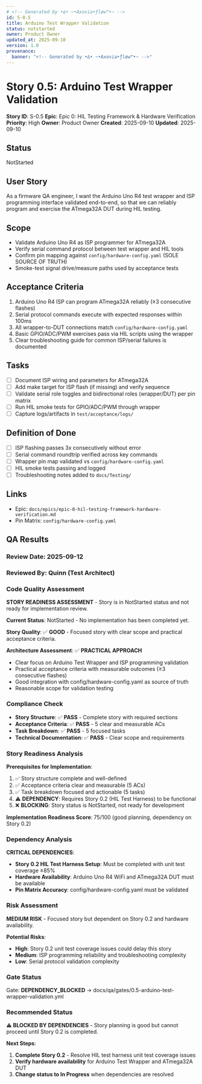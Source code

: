```yaml
---
# <!-- Generated by •∆• ~•Axovia•ƒløw™•~ -->
id: S-0.5
title: Arduino Test Wrapper Validation
status: notstarted
owner: Product Owner
updated_at: 2025-09-10
version: 1.0
provenance:
  banner: "<!-- Generated by •∆• ~•Axovia•ƒløw™•~ -->"
---
```

# Story 0.5: Arduino Test Wrapper Validation

**Story ID**: S-0.5
**Epic**: Epic 0: HIL Testing Framework & Hardware Verification
**Priority**: High
**Owner**: Product Owner
**Created**: 2025-09-10
**Updated**: 2025-09-10

## Status

NotStarted

## User Story

As a firmware QA engineer,
I want the Arduino Uno R4 test wrapper and ISP programming interface validated end-to-end,
so that we can reliably program and exercise the ATmega32A DUT during HIL testing.

## Scope

- Validate Arduino Uno R4 as ISP programmer for ATmega32A
- Verify serial command protocol between test wrapper and HIL tools
- Confirm pin mapping against `config/hardware-config.yaml` (SOLE SOURCE OF TRUTH)
- Smoke-test signal drive/measure paths used by acceptance tests

## Acceptance Criteria

1. Arduino Uno R4 ISP can program ATmega32A reliably (≥3 consecutive flashes) 
2. Serial protocol commands execute with expected responses within 100ms
3. All wrapper-to-DUT connections match `config/hardware-config.yaml`
4. Basic GPIO/ADC/PWM exercises pass via HIL scripts using the wrapper
5. Clear troubleshooting guide for common ISP/serial failures is documented

## Tasks

- [ ] Document ISP wiring and parameters for ATmega32A
- [ ] Add make target for ISP flash (if missing) and verify sequence
- [ ] Validate serial role toggles and bidirectional roles (wrapper/DUT) per pin matrix
- [ ] Run HIL smoke tests for GPIO/ADC/PWM through wrapper
- [ ] Capture logs/artifacts in `test/acceptance/logs/`

## Definition of Done

- [ ] ISP flashing passes 3x consecutively without error
- [ ] Serial command roundtrip verified across key commands
- [ ] Wrapper pin map validated vs `config/hardware-config.yaml`
- [ ] HIL smoke tests passing and logged
- [ ] Troubleshooting notes added to `docs/Testing/`

## Links

- Epic: `docs/epics/epic-0-hil-testing-framework-hardware-verification.md`
- Pin Matrix: `config/hardware-config.yaml`

## QA Results

### Review Date: 2025-09-12

### Reviewed By: Quinn (Test Architect)

### Code Quality Assessment

**STORY READINESS ASSESSMENT** - Story is in NotStarted status and not ready for implementation review.

**Current Status**: NotStarted - No implementation has been completed yet.

**Story Quality**: ✅ **GOOD** - Focused story with clear scope and practical acceptance criteria.

**Architecture Assessment**: ✅ **PRACTICAL APPROACH**

- Clear focus on Arduino Test Wrapper and ISP programming validation
- Practical acceptance criteria with measurable outcomes (≥3 consecutive flashes)
- Good integration with config/hardware-config.yaml as source of truth
- Reasonable scope for validation testing

### Compliance Check

- **Story Structure**: ✅ **PASS** - Complete story with required sections
- **Acceptance Criteria**: ✅ **PASS** - 5 clear and measurable ACs
- **Task Breakdown**: ✅ **PASS** - 5 focused tasks
- **Technical Documentation**: ✅ **PASS** - Clear scope and requirements

### Story Readiness Analysis

**Prerequisites for Implementation**:

1. ✅ Story structure complete and well-defined
2. ✅ Acceptance criteria clear and measurable (5 ACs)
3. ✅ Task breakdown focused and actionable (5 tasks)
4. ⚠️ **DEPENDENCY**: Requires Story 0.2 (HIL Test Harness) to be functional
5. ❌ **BLOCKING**: Story status is NotStarted, not ready for development

**Implementation Readiness Score**: 75/100 (good planning, dependency on Story 0.2)

### Dependency Analysis

**CRITICAL DEPENDENCIES**:

- **Story 0.2 HIL Test Harness Setup**: Must be completed with unit test coverage ≥85%
- **Hardware Availability**: Arduino Uno R4 WiFi and ATmega32A DUT must be available
- **Pin Matrix Accuracy**: config/hardware-config.yaml must be validated

### Risk Assessment

**MEDIUM RISK** - Focused story but dependent on Story 0.2 and hardware availability.

**Potential Risks**:
- **High**: Story 0.2 unit test coverage issues could delay this story
- **Medium**: ISP programming reliability and troubleshooting complexity
- **Low**: Serial protocol validation complexity

### Gate Status

Gate: **DEPENDENCY_BLOCKED** → docs/qa/gates/0.5-arduino-test-wrapper-validation.yml

### Recommended Status

**⚠️ BLOCKED BY DEPENDENCIES** - Story planning is good but cannot proceed until Story 0.2 is completed.

**Next Steps**:
1. **Complete Story 0.2** - Resolve HIL test harness unit test coverage issues
2. **Verify hardware availability** for Arduino Test Wrapper and ATmega32A DUT
3. **Change status to In Progress** when dependencies are resolved
